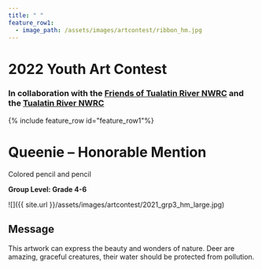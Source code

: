 ```yaml
---
title: " "
feature_row1:
  - image_path: /assets/images/artcontest/ribbon_hm.jpg
---
```


# 2022 Youth Art Contest

### In collaboration with the [Friends of Tualatin River NWRC](https://fotr.wildapricot.org/) and the [Tualatin River NWRC](https://www.fws.gov/refuge/Tualatin_River/)

{% include feature_row id="feature_row1"%}

# Queenie – Honorable Mention  
Colored pencil and pencil   

**Group Level: Grade 4-6**  

![]({{ site.url }}/assets/images/artcontest/2021_grp3_hm_large.jpg)

## Message

This artwork can express the beauty and wonders of nature. Deer are amazing, graceful creatures, their water should be protected from pollution.
